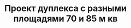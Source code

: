 ---
title: Проект дуплекса с разными площадями 70 и 85 м кв
description: Готовый проект таунхауса с разными площадями на две семьи, из кирпича, газобетона или пеноблока. Площадь секции&#58; 70 и 85 м.кв.

layout: project
permalink: /proekty/:path

featured: 1
weight: 8

project-title: Дуплекс с разными площадями
project-catalog-title: Экономичный таунхаус
project-name: TD-70/85
tiny-description: Дуплекс с разными площадями

short-description: "Готовый проект компактного таунхауса эконом класса с разными площадями на две семьи, из кирпича, газобетона или пеноблока. Площадь секции&#58; 70 и 85 м.кв."

price-project: "60 000 р"
price-build:

area: "70/85"

related:
- TD-85/105
- TD-105/125
- TD-75

params:
- name: "Площадь секции А/Б:"
  value: "70/85 м<sup>2</sup>"
- name: "Площадь 1-го этажа:"
  value: "37/45 м<sup>2</sup>"
- name: "Площадь 2-го этажа:"
  value: "33/40 м<sup>2</sup>"
- name: "Крыльцо, терраса"
  value: "21/21 м<sup>2</sup>"
- name: "Спальни"
  value: "2/2"
- name: "Санузлы"
  value: "2/2"
- name: "Габаритные размеры дома"
  value: "11.6 x 16.5м"
- name: "Высота 1-го этажа"
  value: "3.0м"
- name: "Высота 2-го этажа"
  value: "2.7м"
- name: "Фундамент"
  value: "Монолитный ж/б"
- name: "Конструкция стен"
  value: "Газобетон 400мм"
- name: "Перекрытия"
  value: "Монолитные ж/б"
- name: "Покрытие кровли"
  value: "Гибкая черепица"
- name: "Облицовка стен"
  value: "Клинкер, термососна"

options:
- name: "Зеркальный проект"
  value: "5 000 р"
- name: "Паспорт дома"
  value: "5 000 р"
- name: "Проекты коммуникаций (ОВиК)"
  value: "30 000 р"
- name: "Схема электрики"
  value: "20 000 р"
- name: "Проект подвала"
  value: "30 000 р"
- name: "Замена материала стен"
  value: "20 000 р"
- name: "Изменение фундамента"
  value: "15 000 р"
- name: "Перепланировка (перегородки)"
  value: "5 000 р"
- name: "Дизайн интерьера"
  value: "120 000 р"
---